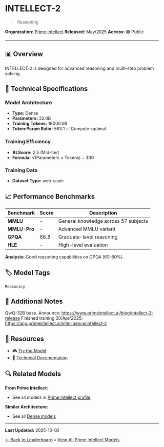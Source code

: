 # INTELLECT-2

> Reasoning

**Organization:** [Prime Intellect](../../labs/prime-intellect.md)
**Released:** May/2025
**Access:** 🟢 Public

---

## 📊 Overview

INTELLECT-2 is designed for advanced reasoning and multi-step problem solving.

## 🔧 Technical Specifications

### Model Architecture
- **Type:** Dense
- **Parameters:** 32.0B
- **Training Tokens:** 18000.0B
- **Token:Param Ratio:** 563:1 ✅ Compute-optimal

### Training Efficiency
- **ALScore:** 2.5 (Mid-tier)
- **Formula:** √(Parameters × Tokens) ÷ 300

### Training Data
- **Dataset Type:** web-scale

## 📈 Performance Benchmarks

| Benchmark | Score | Description |
|-----------|-------|-------------|
| **MMLU** | - | General knowledge across 57 subjects |
| **MMLU-Pro** | - | Advanced MMLU variant |
| **GPQA** | 66.8 | Graduate-level reasoning |
| **HLE** | - | High-level evaluation |

**Analysis:** Good reasoning capabilities on GPQA (60-80%).

## 🏷️ Model Tags

`Reasoning`

## 📝 Additional Notes

QwQ-32B base. Announce: https://www.primeintellect.ai/blog/intellect-2-release Finished training 30/Apr/2025: https://app.primeintellect.ai/intelligence/intellect-2

## 🔗 Resources

- 🎮 [Try the Model](https://chat.primeintellect.ai/)
- 📄 [Technical Documentation](https://storage.googleapis.com/public-technical-paper/INTELLECT_2_Technical_Report.pdf)

## 🔍 Related Models

**From Prime Intellect:**
- See all models in [Prime Intellect profile](../../labs/prime-intellect.md)

**Similar Architecture:**
- See all [Dense models](../../architectures/dense.md)

---

**Last Updated:** 2025-10-02

[← Back to Leaderboard](../../README.md) • [View All Prime Intellect Models](../../labs/prime-intellect.md)
